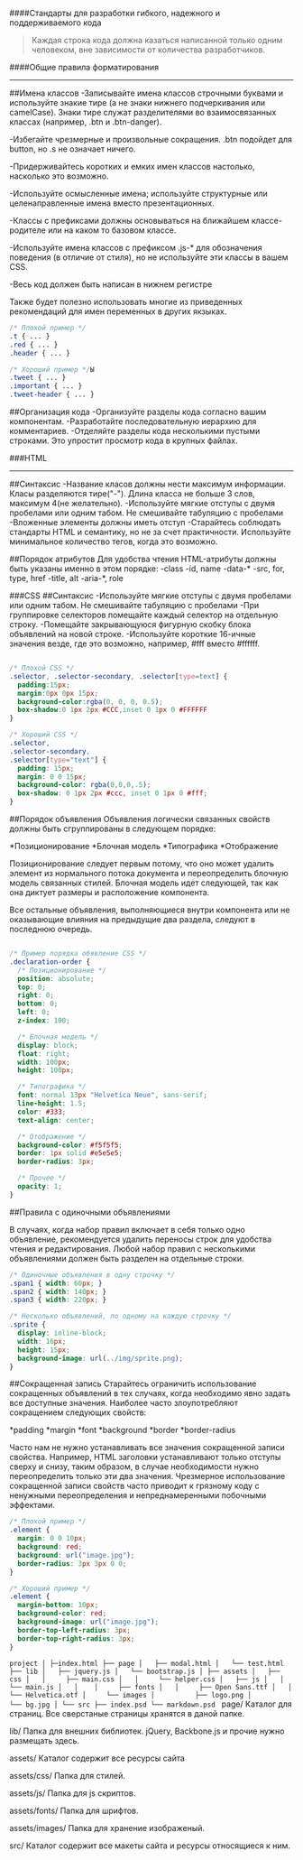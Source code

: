 ####Стандарты для разработки гибкого, надежного и поддерживаемого кода

>Каждая строка кода должна казаться написанной только одним человеком, вне зависимости от количества разработчиков.

####Общие правила форматирования
***
##Имена классов
-Записывайте имена классов строчными буквами и используйте знакие тире (а не знаки нижнего подчеркивания или camelCase). Знаки тире служат разделителями во взаимосвязанных классах (например, .btn и .btn-danger).

-Избегайте чрезмерные и произвольные сокращения. .btn подойдет для button, но .s не означает ничего.

-Придерживайтесь коротких и емких имен классов настолько, насколько это возможно.

-Используйте осмысленные имена; используйте структурные или целенаправленные имена вместо презентационных.

-Классы с префиксами должны основываться на ближайшем классе-родителе или на каком то базовом классе.

-Используйте имена классов с префиксом .js-* для обозначения поведения (в отличие от стиля), но не используйте эти классы в вашем CSS.

-Весь код должен быть написан в нижнем регистре

Также будет полезно использовать многие из приведенных рекомендаций для имен переменных в других якзыках.

```CSS
/* Плохой пример */
.t { ... }
.red { ... }
.header { ... }

/* Хороший пример */Ы
.tweet { ... }
.important { ... }
.tweet-header { ... }
```

##Организация кода
-Организуйте разделы кода согласно вашим компонентам.
-Разработайте последовательную иерархию для комментариев.
-Отделяйте разделы кода несколькими пустыми строками. Это упростит просмотр кода в крупных файлах.

###HTML
***
##Синтаксис
-Название класов должны нести максимум информации. Класы разделяются тире("-"). Длина класса не больше 3 слов, максимум 4(не желательно).
-Используйте мягкие отступы с двумя пробелами или одним табом. Не смешивайте табуляцию с пробелами
-Вложенные элементы должны иметь отступ
-Старайтесь соблюдать стандарты HTML и семантику, но не за счет практичности. Используйте минимальное количество тегов, когда это возможно.

##Порядок атрибутов
Для удобства чтения HTML-атрибуты должны быть указаны именно в этом порядке:
-class
-id, name
-data-*
-src, for, type, href
-title, alt
-aria-*, role

###CSS
##Синтаксис
-Используйте мягкие отступы с двумя пробелами или одним табом. Не смешивайте табуляцию с пробелами
-При группировке селекторов помещайте каждый селектор на отдельную строку.
-Помещайте закрывающуюся фигурную скобку блока объявлений на новой строке.
-Используйте короткие 16-ичные значения везде, где это возможно, например, #fff вместо #ffffff.
```CSS

/* Плохой CSS */
.selector, .selector-secondary, .selector[type=text] {
  padding:15px;
  margin:0px 0px 15px;
  background-color:rgba(0, 0, 0, 0.5);
  box-shadow:0 1px 2px #CCC,inset 0 1px 0 #FFFFFF
}

/* Хороший CSS */
.selector,
.selector-secondary,
.selector[type="text"] {
  padding: 15px;
  margin: 0 0 15px;
  background-color: rgba(0,0,0,.5);
  box-shadow: 0 1px 2px #ccc, inset 0 1px 0 #fff;
}
```

##Порядок объявления
Объявления логически связанных свойств должны быть сгруппированы в следующем порядке:

*Позиционирование
*Блочная модель
*Типографика
*Отображение

Позиционирование следует первым потому, что оно может удалить элемент из нормального потока документа и переопределить блочную модель связанных стилей. Блочная модель идет следующей, так как она диктует размеры и расположение компонента.

Все остальные объявления, выполняющиеся внутри компонента или не оказывающие влияния на предыдущие два раздела, следуют в последнюю очередь.
```CSS

/* Пример порядка обявление CSS */
.declaration-order {
  /* Позиционирование */
  position: absolute;
  top: 0;
  right: 0;
  bottom: 0;
  left: 0;
  z-index: 100;

  /* Блочная модель */
  display: block;
  float: right;
  width: 100px;
  height: 100px;

  /* Типографика */
  font: normal 13px "Helvetica Neue", sans-serif;
  line-height: 1.5;
  color: #333;
  text-align: center;

  /* Отображение */
  background-color: #f5f5f5;
  border: 1px solid #e5e5e5;
  border-radius: 3px;

  /* Прочее */
  opacity: 1;
}
```
##Правила с одиночными объявлениями

В случаях, когда набор правил включает в себя только одно объявление, рекомендуется удалить переносы строк для удобства чтения и редактирования. Любой набор правил с несколькими объявлениями должен быть разделен на отдельные строки.
```CSS
/* Одиночные объявления в одну строчку */
.span1 { width: 60px; }
.span2 { width: 140px; }
.span3 { width: 220px; }

/* Несколько объявлений, по одному на каждую строчку */
.sprite {
  display: inline-block;
  width: 16px;
  height: 15px;
  background-image: url(../img/sprite.png);
}
```
##Сокращенная запись
Старайтесь ограничить использование сокращенных объявлений в тех случаях, когда необходимо явно задать все доступные значения. Наиболее часто злоупотребляют сокращением следующих свойств:

*padding
*margin
*font
*background
*border
*border-radius

Часто нам не нужно устанавливать все значения сокращенной записи свойства. Например, HTML заголовки устанавливают только отступы сверху и снизу, таким образом, в случае необходимости нужно переопределить только эти два значения. Чрезмерное использование сокращенной записи свойств часто приводит к грязному коду с ненужными переопределения и непреднамеренными побочными эффектами.

```CSS
/* Плохой пример */
.element {
  margin: 0 0 10px;
  background: red;
  background: url("image.jpg");
  border-radius: 3px 3px 0 0;
}

/* Хороший пример */
.element {
  margin-bottom: 10px;
  background-color: red;
  background-image: url("image.jpg");
  border-top-left-radius: 3px;
  border-top-right-radius: 3px;
}
```

`project
│
├─index.html
├── page
│   ├── modal.html
│   └── test.html
├── lib
│   ├── jquery.js
│   └── bootstrap.js
│
├── assets
│   ├── css
│   │	  ├── main.css
│   │	  └── helper.css
│   ├── js
│   │	  └── main.js
│   │	
│	  ├── fonts
│   │	  ├── Open Sans.ttf
│   │	  └── Helvetica.otf
│	  └── images
│   	   ├── logo.png
│   	   └── bg.jpg
│
└── src
    ├── index.psd
    └── markdown.psd
`
page/
Каталог для страниц. Все сверстаные страницы хранятся в даной папке. 

lib/
Папка для внешних библиотек. jQuery, Backbone.js и прочие нужно размещать здесь. 

assets/
Каталог содержит все ресурсы сайта

assets/css/
Папка для стилей. 

assets/js/
Папка для js скриптов.

assets/fonts/
Папка для шрифтов.

assets/images/
Папка для хранение изображеный.

src/
Каталог содержит все макеты сайта и ресурсы относящиеся к ним.